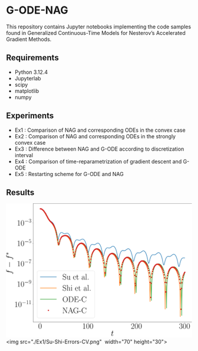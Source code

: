 # G-ODE-NAG

This repository contains Jupyter notebooks implementing the code samples found in Generalized Continuous-Time Models for Nesterov’s Accelerated Gradient Methods.


## Requirements
- Python 3.12.4
- Jupyterlab
- scipy
- matplotlib
- numpy

## Experiments
- Ex1 : Comparison of NAG and corresponding ODEs in the convex case
- Ex2 : Comparison of NAG and corresponding ODEs in the strongly convex case
- Ex3 : Difference between NAG and G-ODE according to discretization interval
- Ex4 : Comparison of time-reparametrization of gradient descent and G-ODE
- Ex5 : Restarting scheme for G-ODE and NAG

## Results
![LYNMP 로고](./Ex1/Su-Shi-Errors-CV.png)
<img src="./Ex1/Su-Shi-Errors-CV.png"  width="70" height="30">